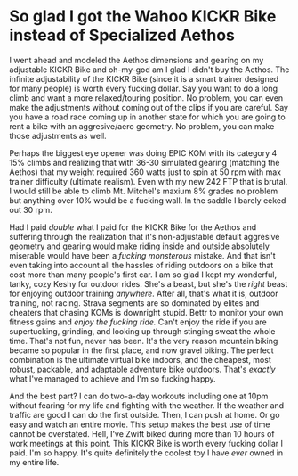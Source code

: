 # So glad I got the Wahoo KICKR Bike instead of Specialized Aethos

I went ahead and modeled the Aethos dimensions and gearing on my adjustable KICKR Bike and oh-my-god am I glad I didn't buy the Aethos. The infinite adjustability of the KICKR Bike (since it is a smart trainer designed for many people) is worth every fucking dollar. Say you want to do a long climb and want a more relaxed/touring position. No problem, you can even make the adjustments without coming out of the clips if you are careful. Say you have a road race coming up in another state for which you are going to rent a bike with an aggresive/aero geometry. No problem, you can make those adjustments as well.

Perhaps the biggest eye opener was doing EPIC KOM with its category 4 15% climbs and realizing that with 36-30 simulated gearing (matching the Aethos) that my weight required 360 watts just to spin at 50 rpm with max trainer difficulty (ultimate realism). Even with my new 242 FTP that is brutal. I would still be able to climb Mt. Mitchel's maxium 8% grades no problem but anything over 10% would be a fucking wall. In the saddle I barely eeked out 30 rpm.

Had I paid *double* what I paid for the KICKR Bike for the Aethos and suffering through the realization that it's non-adjustable default aggresive geometry and gearing would make riding inside and outside absolutely miserable would have been a *fucking monsterous* mistake. And that isn't even taking into account all the hassles of riding outdoors on a bike that cost more than many people's first car. I am so glad I kept my wonderful, tanky, cozy Keshy for outdoor rides. She's a beast, but she's the *right* beast for enjoying outdoor training *anywhere*. After all, that's what it is, outdoor training, not racing. Strava segments are so dominated by elites and cheaters that chasing KOMs is downright stupid. Bettr to monitor your own fitness gains and *enjoy the fucking ride.* Can't enjoy the ride if you are supertucking, grinding, and looking up through stinging sweat the whole time. That's not fun, never has been. It's the very reason mountain biking became so popular in the first place, and now gravel biking. The perfect combination is the ultimate virtual bike indoors, and the cheapest, most robust, packable, and adaptable adventure bike outdoors. That's *exactly* what I've managed to achieve and I'm so fucking happy.

And the best part? I can do two-a-day workouts including one at 10pm without fearing for my life and fighting with the weather. If the weather and traffic are good I can do the first outside. Then, I can push at home. Or go easy and watch an entire movie. This setup makes the best use of time cannot be overstated. Hell, I've Zwift biked during more than 10 hours of work meetings at this point. This KICKR Bike is worth every fucking dollar I paid. I'm so happy. It's quite definitely the coolest toy I have *ever* owned in my entire life.
